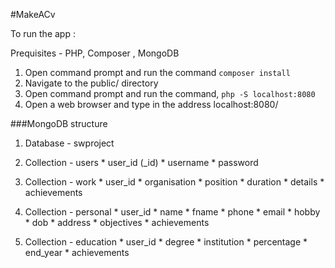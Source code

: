 #MakeACv

To run the app :

Prequisites - PHP, Composer , MongoDB

1. Open command prompt and run the command `composer install`
2. Navigate to the public/ directory
3. Open command prompt and run the command, `php -S localhost:8080`	
4. Open a web browser and type in the address localhost:8080/

###MongoDB structure

1. Database - swproject
  1. Collection - users
    * user_id (_id)
    * username
    * password
  
  2. Collection - work
    * user_id
    * organisation
    * position
    * duration
    * details
    * achievements
 
  3. Collection - personal
    * user_id
    * name
	* fname
    * phone
    * email
	* hobby
    * dob
    * address
	* objectives
    * achievements

  4. Collection - education
    * user_id
    * degree
    * institution
    * percentage
    * end_year
    * achievements